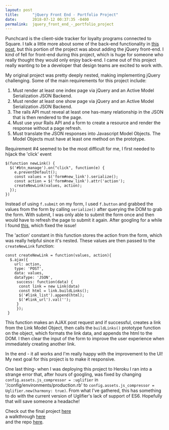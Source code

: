 ```yaml
---
layout: post
title:      "jQuery Front End - Portfolio Project"
date:       2018-07-12 00:37:35 -0400
permalink:  jquery_front_end_-_portfolio_project
---
```


Punchcard is the client-side tracker for loyalty programs connected to Square. I talk a little more about some of the back-end functionality in [this post](https://jamiegiuliano.com/punchcard_-_rails_porfolio_project), but this portion of the project was about adding the jQuery front-end. I kind of fell for front-end during this project, which is huge for someone who really thought they would only enjoy back-end. I came out of this project really wanting to be a developer that design teams are excited to work with.  

My original project was pretty deeply nested, making implementing jQuery challenging. Some of the main requirements for this project include:
1. Must render at least one index page via jQuery and an Active Model Serialization JSON Backend. 
2. Must render at least one show page via jQuery and an Active Model Serialization JSON Backend.
3. The rails API must reveal at least one has-many relationship in the JSON that is then rendered to the page.
4. Must use your Rails API and a form to create a resource and render the response without a page refresh.
5. Must translate the JSON responses into Javascript Model Objects. The Model Objects must have at least one method on the prototype.

Requirement #4 seemed to be the most difficult for me, I first needed to hijack the 'click' event 
```
$(function newLink() {
  $('#btn_manage').on("click", function(e) {
    e.preventDefault();
    const values = $('form#new_link').serialize();
    const action = $('form#new_link').attr('action');
    createNewLink(values, action);
  });
})
```

Instead of using `f.submit` on my form, I used `f.button` and grabbed the values from the form by calling `serialize()` after querying the DOM to grab the form. With submit, I was only able to submit the form once and then would have to refresh the page to submit it again. After googling for a while I found [this](https://stackoverflow.com/questions/38597295/ajax-jquery-form-submit-only-works-once-requires-page-refresh), which fixed the issue! 

The 'action' constant in this function stores the action from the form, which was really helpful since it's nested. These values are then passed to the `createNewLink` function: 
```
const createNewLink = function(values, action){
  $.ajax({
    url: action,
    type: 'POST',
    data: values,
    dataType: 'JSON',
     success: function(data) {
      const link = new Link(data)
      const html = link.buildLinks();
      $('#link_list').append(html);
      $('#link_url').val('');
     }
	 });
 }
```
			
This function makes an AJAX post request and if successful, creates a link from the Link Model Object, then calls the  `buildLinks()` prototype function on the object, which formats the link data, and appends the html to the DOM. I then clear the input of the form to improve the user experience when immediately creating another link.

In the end - it all works and I'm really happy with the improvement to the UI! My next goal for this project is to make it responsive. 

One last thing- when I was deploying this project to Heroku I ran into a strange error that, after hours of googling, was fixed by changing `config.assets.js_compressor = :uglifier` in '/config/environments/production.rb' to `config.assets.js_compressor = Uglifier.new(harmony: true)`. From what I've gathered, this has something to do with the current version of Uglifier's lack of support of ES6. Hopefully that will save someone a headache! 

Check out the final project [here](https://square-punchcard.herokuapp.com/)<br />
a walkthrough [here](https://youtu.be/5Aqdi9EE8H8)<br />
and the repo [here](https://github.com/jamiegiuliano/punchcard).

